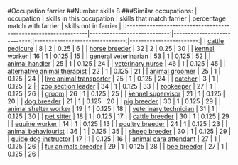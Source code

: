 #Occupation farrier
##Number skills 8
###Similar occupations:
| occupation                                                      |   skills in this occupation |   skills that match farrier |   percentage match with farrier |   skills not in farrier |
|:----------------------------------------------------------------|----------------------------:|----------------------------:|--------------------------------:|------------------------:|
| [cattle pedicure](cattle_pedicure.md)                           |                           8 |                           2 |                           0.25  |                       6 |
| [horse breeder](horse_breeder.md)                               |                          32 |                           2 |                           0.25  |                      30 |
| [kennel worker](kennel_worker.md)                               |                          16 |                           1 |                           0.125 |                      15 |
| [general veterinarian](general_veterinarian.md)                 |                          53 |                           1 |                           0.125 |                      52 |
| [animal handler](animal_handler.md)                             |                          25 |                           1 |                           0.125 |                      24 |
| [veterinary nurse](veterinary_nurse.md)                         |                          46 |                           1 |                           0.125 |                      45 |
| [alternative animal therapist](alternative_animal_therapist.md) |                          22 |                           1 |                           0.125 |                      21 |
| [animal groomer](animal_groomer.md)                             |                          25 |                           1 |                           0.125 |                      24 |
| [live animal transporter](live_animal_transporter.md)           |                          25 |                           1 |                           0.125 |                      24 |
| [catcher](catcher.md)                                           |                           3 |                           1 |                           0.125 |                       2 |
| [zoo section leader](zoo_section_leader.md)                     |                          34 |                           1 |                           0.125 |                      33 |
| [zookeeper](zookeeper.md)                                       |                          27 |                           1 |                           0.125 |                      26 |
| [groom](groom.md)                                               |                          26 |                           1 |                           0.125 |                      25 |
| [kennel supervisor](kennel_supervisor.md)                       |                          21 |                           1 |                           0.125 |                      20 |
| [dog breeder](dog_breeder.md)                                   |                          21 |                           1 |                           0.125 |                      20 |
| [pig breeder](pig_breeder.md)                                   |                          30 |                           1 |                           0.125 |                      29 |
| [animal shelter worker](animal_shelter_worker.md)               |                          19 |                           1 |                           0.125 |                      18 |
| [veterinary technician](veterinary_technician.md)               |                          31 |                           1 |                           0.125 |                      30 |
| [pet sitter](pet_sitter.md)                                     |                          18 |                           1 |                           0.125 |                      17 |
| [cattle breeder](cattle_breeder.md)                             |                          30 |                           1 |                           0.125 |                      29 |
| [equine worker](equine_worker.md)                               |                          14 |                           1 |                           0.125 |                      13 |
| [poultry breeder](poultry_breeder.md)                           |                          24 |                           1 |                           0.125 |                      23 |
| [animal behaviourist](animal_behaviourist.md)                   |                          36 |                           1 |                           0.125 |                      35 |
| [sheep breeder](sheep_breeder.md)                               |                          30 |                           1 |                           0.125 |                      29 |
| [guide dog instructor](guide_dog_instructor.md)                 |                          17 |                           1 |                           0.125 |                      16 |
| [animal care attendant](animal_care_attendant.md)               |                          27 |                           1 |                           0.125 |                      26 |
| [fur animals breeder](fur_animals_breeder.md)                   |                          29 |                           1 |                           0.125 |                      28 |
| [bee breeder](bee_breeder.md)                                   |                          27 |                           1 |                           0.125 |                      26 |
